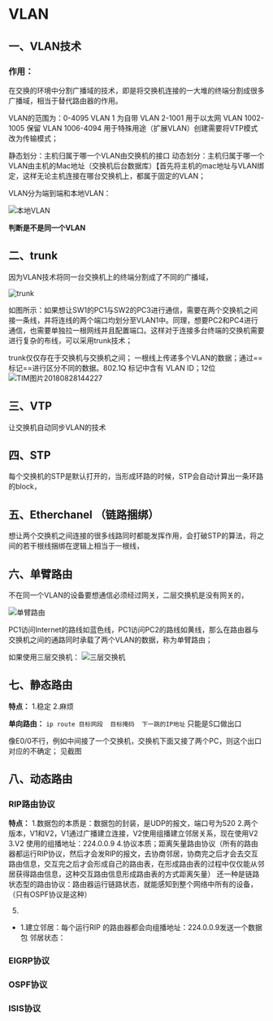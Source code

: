 # VLAN




## 一、VLAN技术


### 作用：
在交换的环境中分割广播域的技术，即是将交换机连接的一大堆的终端分割成很多广播域，相当于替代路由器的作用。

VLAN的范围为：0-4095
VLAN 1 为自带
VLAN 2-1001 用于以太网
VLAN 1002-1005 保留
VLAN 1006-4094  用于特殊用途（扩展VLAN）创建需要将VTP模式改为传输模式；


静态划分：主机归属于哪一个VLAN由交换机的接口
动态划分：主机归属于哪一个VLAN由主机的Mac地址（交换机后台数据库）【首先将主机的mac地址与VLAN绑定，这样无论主机连接在哪台交换机上，都属于固定的VLAN；

VLAN分为端到端和本地VLAN：

![本地VLAN]($resource/%E6%9C%AC%E5%9C%B0VLAN.png)

**判断是不是同一个VLAN**




## 二、trunk

因为VLAN技术将同一台交换机上的终端分割成了不同的广播域，

![trunk]($resource/trunk.png)

如图所示：如果想让SW1的PC1与SW2的PC3进行通信，需要在两个交换机之间接一条线，并将连线的两个端口均划分至VLAN1中。同理，想要PC2和PC4进行通信，也需要单独拉一根网线并且配置端口。这样对于连接多台终端的交换机需要进行复杂的布线，可以采用trunk技术；



trunk仅仅存在于交换机与交换机之间；
一根线上传递多个VLAN的数据；通过==标记==进行区分不同的数据。802.1Q
标记中含有   VLAN ID；12位
![TIM图片20180828144227]($resource/TIM%E5%9B%BE%E7%89%8720180828144227.png)






## 三、VTP  
让交换机自动同步VLAN的技术






## 四、STP

每个交换机的STP是默认打开的，当形成环路的时候，STP会自动计算出一条环路的block，




## 五、Etherchanel （链路捆绑）

想让两个交换机之间连接的很多线路同时都能发挥作用，会打破STP的算法，将之间的若干根线捆绑在逻辑上相当于一根线，




## 六、单臂路由

不在同一个VLAN的设备要想通信必须经过网关，二层交换机是没有网关的，

![单臂路由]($resource/%E5%8D%95%E8%87%82%E8%B7%AF%E7%94%B1.png)

PC1访问Internet的路线如蓝色线，PC1访问PC2的路线如黄线，那么在路由器与交换机之间的通路同时承载了两个VLAN的数据，称为单臂路由；

如果使用三层交换机：
![三层交换机]($resource/%E4%B8%89%E5%B1%82%E4%BA%A4%E6%8D%A2%E6%9C%BA.png)




## 七、静态路由

**特点：**
1.稳定
2.麻烦


**单向路由：**
`ip route 目标网段  目标掩码  下一跳的IP地址` 
只能是S口做出口

像E0/0不行，例如中间接了一个交换机，交换机下面又接了两个PC，则这个出口对应的不确定；
见截图





## 八、动态路由

### RIP路由协议

**特点：**
1.数据包的本质是：数据包的封装，是UDP的报文，端口号为520
2.两个版本，V1和V2，V1通过广播建立连接，V2使用组播建立邻居关系，现在使用V2
3.V2 使用的组播地址：224.0.0.9
4.协议本质；距离矢量路由协议（所有的路由器都运行RIP协议，然后才会发RIP的报文，去协商邻居，协商完之后才会去交互路由信息，交互完之后才会形成自己的路由表，在形成路由表的过程中仅仅能从邻居获得路由信息，这种交互路由信息形成路由表的方式距离矢量）
还一种是链路状态型的路由协议：路由器运行链路状态，就能感知到整个网络中所有的设备，（只有OSPF协议是这种）

5.
- 1.建立邻居：每个运行RIP 的路由器都会向组播地址：224.0.0.9发送一个数据包
邻居状态：


### EIGRP协议



### OSPF协议



### ISIS协议





